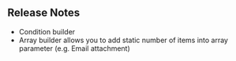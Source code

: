 ## Release Notes
* Condition builder
* Array builder allows you to add static number of items into array parameter (e.g. Email attachment)
